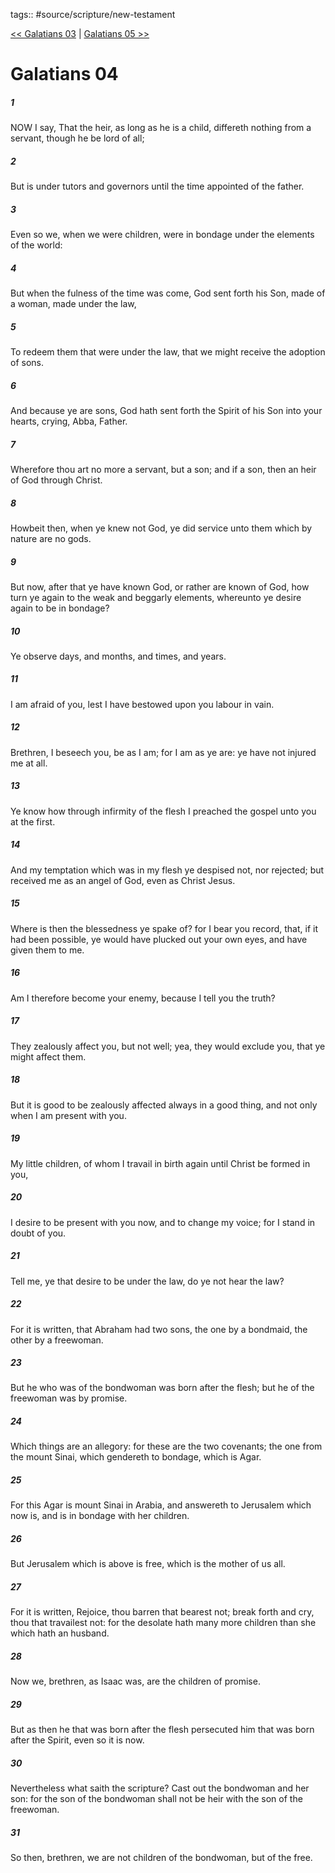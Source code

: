 tags:: #source/scripture/new-testament

[<< Galatians 03](/New_Testament/09_Galatians/Galatians_03.md) | [Galatians 05 >>](/New_Testament/09_Galatians/Galatians_05.md)

# Galatians 04

##### 1

NOW I say, That the heir, as long as he is a child, differeth nothing from a servant, though he be lord of all;

##### 2

But is under tutors and governors until the time appointed of the father.

##### 3

Even so we, when we were children, were in bondage under the elements of the world:

##### 4

But when the fulness of the time was come, God sent forth his Son, made of a woman, made under the law,

##### 5

To redeem them that were under the law, that we might receive the adoption of sons.

##### 6

And because ye are sons, God hath sent forth the Spirit of his Son into your hearts, crying, Abba, Father.

##### 7

Wherefore thou art no more a servant, but a son; and if a son, then an heir of God through Christ.

##### 8

Howbeit then, when ye knew not God, ye did service unto them which by nature are no gods.

##### 9

But now, after that ye have known God, or rather are known of God, how turn ye again to the weak and beggarly elements, whereunto ye desire again to be in bondage?

##### 10

Ye observe days, and months, and times, and years.

##### 11

I am afraid of you, lest I have bestowed upon you labour in vain.

##### 12

Brethren, I beseech you, be as I am; for I am as ye are: ye have not injured me at all.

##### 13

Ye know how through infirmity of the flesh I preached the gospel unto you at the first.

##### 14

And my temptation which was in my flesh ye despised not, nor rejected; but received me as an angel of God, even as Christ Jesus.

##### 15

Where is then the blessedness ye spake of? for I bear you record, that, if it had been possible, ye would have plucked out your own eyes, and have given them to me.

##### 16

Am I therefore become your enemy, because I tell you the truth?

##### 17

They zealously affect you, but not well; yea, they would exclude you, that ye might affect them.

##### 18

But it is good to be zealously affected always in a good thing, and not only when I am present with you.

##### 19

My little children, of whom I travail in birth again until Christ be formed in you,

##### 20

I desire to be present with you now, and to change my voice; for I stand in doubt of you.

##### 21

Tell me, ye that desire to be under the law, do ye not hear the law?

##### 22

For it is written, that Abraham had two sons, the one by a bondmaid, the other by a freewoman.

##### 23

But he who was of the bondwoman was born after the flesh; but he of the freewoman was by promise.

##### 24

Which things are an allegory: for these are the two covenants; the one from the mount Sinai, which gendereth to bondage, which is Agar.

##### 25

For this Agar is mount Sinai in Arabia, and answereth to Jerusalem which now is, and is in bondage with her children.

##### 26

But Jerusalem which is above is free, which is the mother of us all.

##### 27

For it is written, Rejoice, thou barren that bearest not; break forth and cry, thou that travailest not: for the desolate hath many more children than she which hath an husband.

##### 28

Now we, brethren, as Isaac was, are the children of promise.

##### 29

But as then he that was born after the flesh persecuted him that was born after the Spirit, even so it is now.

##### 30

Nevertheless what saith the scripture? Cast out the bondwoman and her son: for the son of the bondwoman shall not be heir with the son of the freewoman.

##### 31

So then, brethren, we are not children of the bondwoman, but of the free.

